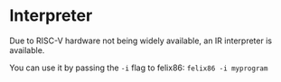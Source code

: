 # Interpreter
Due to RISC-V hardware not being widely available, an IR interpreter is available.

You can use it by passing the `-i` flag to felix86:
`felix86 -i myprogram`
